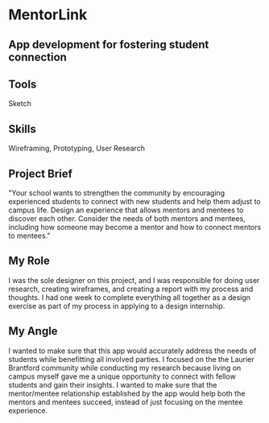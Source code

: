 <h1>MentorLink</h1>
<h2>App development for fostering student connection</h2>

<p>
<h2>Tools</h2>
<body>Sketch</body>
</p>

<p>
<h2>Skills</h2>
<body>Wireframing, Prototyping, User Research</body>
</p>

<p>
<h2>Project Brief</h2>
<body>"Your school wants to strengthen the community by encouraging experienced students to connect with new students and help them adjust to campus life. Design an experience that allows mentors and mentees to discover each other. Consider the needs of both mentors and mentees, including how someone may become a mentor and how to connect mentors to mentees."</body>
</p>

<p>
<h2>My Role</h2>
<body>I was the sole designer on this project, and I was responsible for doing user research, creating wireframes, and creating a report with my process and thoughts. I had one week to complete everything all together as a design exercise as part of my process in applying to a design internship. </body>
</p>

<p>
<h2>My Angle</h2>
<body>I wanted to make sure that this app would accurately address the needs of students while benefitting all involved parties. I focused on the the Laurier Brantford community while conducting my research because living on campus myself gave me a unique opportunity to connect with fellow students and gain their insights. I wanted to make sure that the mentor/mentee relationship established by the app would help both the mentors and mentees succeed,  instead of just focusing on the mentee experience.  </body>
</p>

